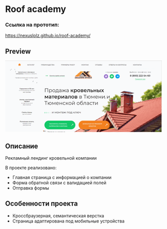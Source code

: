 # Roof academy
### Ссылка на прототип:
https://nexuslolz.github.io/roof-academy/

## Preview

<img src='img/roof.gif' width='550'>

## Описание
Рекламный лендинг кровельной компании

В проекте реализовано:
- Главная страница с информацией о компании
- Форма обратной связи с валидацией полей
- Отправка формы

## Особенности проекта

- Кроссбраузерная, семантическая верстка
- Страница адаптирована под мобильные устройства
